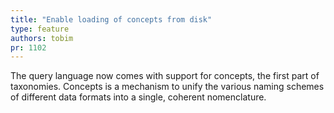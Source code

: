 ```yaml
---
title: "Enable loading of concepts from disk"
type: feature
authors: tobim
pr: 1102
---
```


The query language now comes with support for concepts, the first part of
taxonomies. Concepts is a mechanism to unify the various naming schemes of
different data formats into a single, coherent nomenclature.
